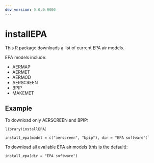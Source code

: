 ```yaml
---  
dev version: 0.0.0.9000  
---  
```


# installEPA

This R package downloads a list of current EPA air models.  


EPA models include:  

- AERMAP 
- AERMET 
- AERMOD  
- AERSCREEN  
- BPIP
- MAKEMET


## Example

To download only AERSCREEN and BPIP:
```{r}
library(installEPA)

install_epa(model = c("aerscreen", "bpip"), dir = "EPA software")`
```

To download all available EPA air models (this is the default):
```{r}
install_epa(dir = "EPA software")
```
